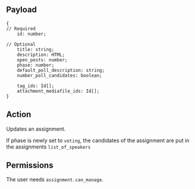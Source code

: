 ## Payload
```
{
// Required
    id: number;

// Optional
    title: string;
    description: HTML;
    open_posts: number;
    phase: number;
    default_poll_description: string;
    number_poll_candidates: boolean;

    tag_ids: Id[];
    attachment_mediafile_ids: Id[];
}
```

## Action
Updates an assignment.

If phase is newly set to `voting`, the candidates of the assignment are put in the assignments `list_of_speakers`

## Permissions
The user needs `assignment.can_manage`.
